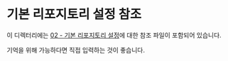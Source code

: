 # 기본 리포지토리 설정 참조

이 디렉터리에는 [02 - 기본 리포지토리 설정](./02-basic-repository-setup_ko.md)에 대한 참조 파일이 포함되어 있습니다.

기억을 위해 가능하다면 직접 입력하는 것이 좋습니다.
